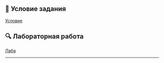 ## 📄 Условие задания  
[Условие](./tasks/PCA.pdf)  

## 🔍 Лабораторная работа  
[Лаба](./notebooks/linal_lab1.ipynb)  

---
